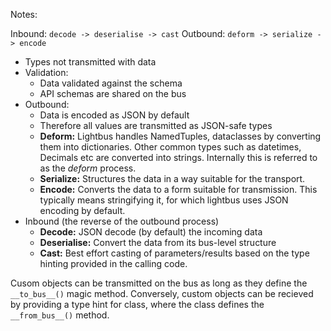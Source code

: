 
Notes:

Inbound: `decode -> deserialise -> cast`
Outbound: `deform -> serialize -> encode`

* Types not transmitted with data
* Validation:
    * Data validated against the schema
    * API schemas are shared on the bus
* Outbound:
    * Data is encoded as JSON by default
    * Therefore all values are transmitted as JSON-safe types
    * **Deform:** Lightbus handles NamedTuples, dataclasses by converting
      them into dictionaries. Other common types such as
      datetimes, Decimals etc are converted into strings.
      Internally this is referred to as the *deform* process.
    * **Serialize:** Structures the data in a way suitable for the
      transport.
    * **Encode:** Converts the data to a form suitable for transmission.
      This typically means stringifying it, for which lightbus
      uses JSON encoding by default.
* Inbound (the reverse of the outbound process)
    * **Decode:** JSON decode (by default) the incoming data
    * **Deserialise:** Convert the data from its bus-level structure
    * **Cast:** Best effort casting of parameters/results based on the
      type hinting provided in the calling code.


Cusom objects can be transmitted on the bus as long as they define the
`__to_bus__()` magic method. Conversely, custom objects can be recieved
by providing a type hint for class, where the class defines the
`__from_bus__()` method.
